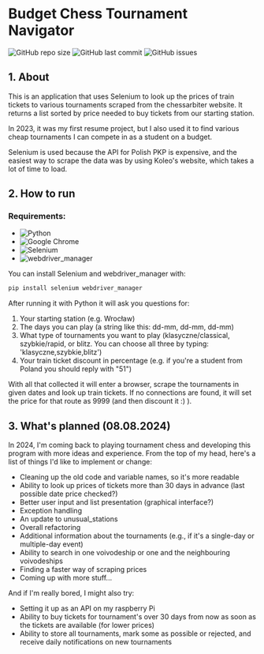 # Budget Chess Tournament Navigator
![GitHub repo size](https://img.shields.io/github/repo-size/g00d-habitz/Chess_tournaments_finder)
![GitHub last commit](https://img.shields.io/github/last-commit/g00d-habitz/Chess_tournaments_finder)
![GitHub issues](https://img.shields.io/github/issues/g00d-habitz/Chess_tournaments_finder)

## 1. About
This is an application that uses Selenium to look up the prices of train tickets to various tournaments scraped from the chessarbiter website. It returns a list sorted by price needed to buy tickets from our starting station.

In 2023, it was my first resume project, but I also used it to find various cheap tournaments I can compete in as a student on a budget.

Selenium is used because the API for Polish PKP is expensive, and the easiest way to scrape the data was by using Koleo's website, which takes a lot of time to load.
## 2. How to run

### Requirements:
- ![Python](https://img.shields.io/badge/Requires-Python-blue)
- ![Google Chrome](https://img.shields.io/badge/Requires-Google%20Chrome-brightgreen)
- ![Selenium](https://img.shields.io/badge/Requires-Selenium-orange)
- ![webdriver_manager](https://img.shields.io/badge/Requires-webdriver__manager-yellowgreen)

You can install Selenium and webdriver_manager with:
```bash
pip install selenium webdriver_manager
```

After running it with Python it will ask you questions for:
1. Your starting station (e.g. Wrocław)
2. The days you can play (a string like this: dd-mm, dd-mm, dd-mm)
3. What type of tournaments you want to play (klasyczne/classical, szybkie/rapid, or blitz. You can choose all three by typing: 'klasyczne,szybkie,blitz')
4. Your train ticket discount in percentage (e.g. if you're a student from Poland you should reply with "51")

With all that collected it will enter a browser, scrape the tournaments in given dates and look up train tickets. If no connections are found, it will set the price for that route as 9999 (and then discount it :) ).

## 3. What's planned (08.08.2024)

In 2024, I'm coming back to playing tournament chess and developing this program with more ideas and experience. From the top of my head, here's a list of things I'd like to implement or change:
* Cleaning up the old code and variable names, so it's more readable
* Ability to look up prices of tickets more than 30 days in advance (last possible date price checked?)
* Better user input and list presentation (graphical interface?)
* Exception handling
* An update to unusual_stations
* Overall refactoring
* Additional information about the tournaments (e.g., if it's a single-day or multiple-day event)
* Ability to search in one voivodeship or one and the neighbouring voivodeships
* Finding a faster way of scraping prices
* Coming up with more stuff...

And if I'm really bored, I might also try:
* Setting it up as an API on my raspberry Pi
* Ability to buy tickets for tournament's over 30 days from now as soon as the tickets are available (for lower prices)
* Ability to store all tournaments, mark some as possible or rejected, and receive daily notifications on new tournaments